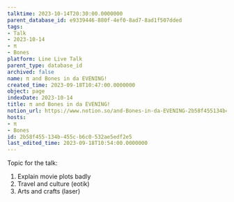 ```yaml
---
talktime: 2023-10-14T20:30:00.0000000
parent_database_id: e9339446-880f-4ef0-8ad7-8ad1f507dded
tags:
- Talk
- 2023-10-14
- π
- Bones
platform: Line Live Talk
parent_type: database_id
archived: false
name: π and Bones in da EVENING!
created_time: 2023-09-18T10:47:00.0000000
object: page
indexDate: 2023-10-14
title: π and Bones in da EVENING!
notion_url: https://www.notion.so/and-Bones-in-da-EVENING-2b58f455134b455cb6c0532ae5edf2e5
hosts:
- π
- Bones
id: 2b58f455-134b-455c-b6c0-532ae5edf2e5
last_edited_time: 2023-09-18T10:54:00.0000000
---
```


Topic for the talk:
1. Explain movie plots  badly 
2. Travel and culture (eotik)
3. Arts and crafts (laser)

























